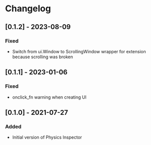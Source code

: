 # Changelog
## [0.1.2] - 2023-08-09
### Fixed
- Switch from ui.Window to ScrollingWindow wrapper for extension because scrolling was broken

## [0.1.1] - 2023-01-06
### Fixed
- onclick_fn warning when creating UI

## [0.1.0] - 2021-07-27

### Added
- Initial version of Physics Inspector
